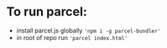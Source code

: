 # To run parcel:

- install parcel.js globally `'npm i -g parcel-bundler'`
- in root of repo run `'parcel index.html'`
